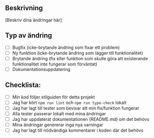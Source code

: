## Beskrivning

[Beskriv dina ändringar här]

## Typ av ändring

- [ ] Bugfix (icke-brytande ändring som fixar ett problem)
- [ ] Ny funktion (icke-brytande ändring som lägger till funktionalitet)
- [ ] Brytande ändring (fix eller funktion som skulle göra att existerande funktionalitet inte fungerar som förväntat)
- [ ] Dokumentationsuppdatering

## Checklista:

- [ ] Min kod följer stilguiden för detta projekt
- [ ] Jag har kört `npm run lint` och `npm run type-check` lokalt
- [ ] Jag har lagt till tester som bevisar att min fix/funktion fungerar
- [ ] Alla tester passerar lokalt med mina ändringar
- [ ] Jag har uppdaterat dokumentationen (README.md) om det behövs
- [ ] Mina ändringar genererar inga nya varningar
- [ ] Jag har lagt till nödvändiga kommentarer i koden där det behövs